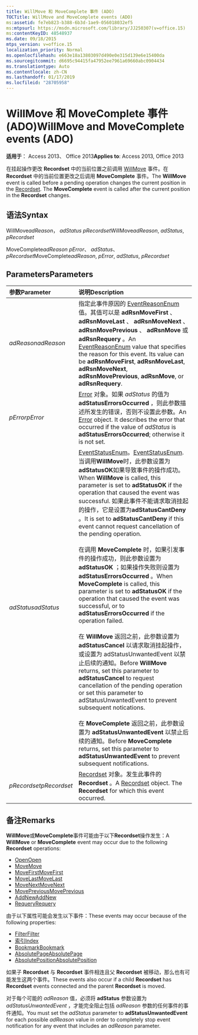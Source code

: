 ```yaml
---
title: WillMove 和 MoveComplete 事件 (ADO)
TOCTitle: WillMove and MoveComplete events (ADO)
ms:assetid: fe7eb823-b388-6b3d-1ae9-056018032ef5
ms:mtpsurl: https://msdn.microsoft.com/library/JJ250307(v=office.15)
ms:contentKeyID: 48548937
ms.date: 09/18/2015
mtps_version: v=office.15
localization_priority: Normal
ms.openlocfilehash: e663e18a13803097d490e0e315d139e6e15400da
ms.sourcegitcommit: d6695c94415fa47952ee7961a69660abc0904434
ms.translationtype: Auto
ms.contentlocale: zh-CN
ms.lasthandoff: 01/17/2019
ms.locfileid: "28705958"
---
```

# <a name="willmove-and-movecomplete-events-ado"></a><span data-ttu-id="49c09-102">WillMove 和 MoveComplete 事件 (ADO)</span><span class="sxs-lookup"><span data-stu-id="49c09-102">WillMove and MoveComplete events (ADO)</span></span>

<span data-ttu-id="49c09-103">**适用于**： Access 2013、 Office 2013</span><span class="sxs-lookup"><span data-stu-id="49c09-103">**Applies to**: Access 2013, Office 2013</span></span>

<span data-ttu-id="49c09-p101">在挂起操作更改 **Recordset** 中的当前位置之前调用 [WillMove](recordset-object-ado.md) 事件。在 **Recordset** 中的当前位置更改之后调用 **MoveComplete** 事件。</span><span class="sxs-lookup"><span data-stu-id="49c09-p101">The **WillMove** event is called before a pending operation changes the current position in the [Recordset](recordset-object-ado.md). The **MoveComplete** event is called after the current position in the **Recordset** changes.</span></span>

## <a name="syntax"></a><span data-ttu-id="49c09-106">语法</span><span class="sxs-lookup"><span data-stu-id="49c09-106">Syntax</span></span>

<span data-ttu-id="49c09-107">WillMove*adReason*， *adStatus* *pRecordset*</span><span class="sxs-lookup"><span data-stu-id="49c09-107">WillMove*adReason*, *adStatus*, *pRecordset*</span></span>

<span data-ttu-id="49c09-108">MoveComplete*adReason* *pError*、 *adStatus*、 *pRecordset*</span><span class="sxs-lookup"><span data-stu-id="49c09-108">MoveComplete*adReason*, *pError*, *adStatus*, *pRecordset*</span></span>

## <a name="parameters"></a><span data-ttu-id="49c09-109">Parameters</span><span class="sxs-lookup"><span data-stu-id="49c09-109">Parameters</span></span>

|<span data-ttu-id="49c09-110">参数</span><span class="sxs-lookup"><span data-stu-id="49c09-110">Parameter</span></span>|<span data-ttu-id="49c09-111">说明</span><span class="sxs-lookup"><span data-stu-id="49c09-111">Description</span></span>|
|:--------|:----------|
|<span data-ttu-id="49c09-112">*adReason*</span><span class="sxs-lookup"><span data-stu-id="49c09-112">*adReason*</span></span> |<span data-ttu-id="49c09-p102">指定此事件原因的 [EventReasonEnum](eventreasonenum.md) 值。其值可以是 **adRsnMoveFirst** 、 **adRsnMoveLast** 、 **adRsnMoveNext** 、 **adRsnMovePrevious** 、 **adRsnMove** 或 **adRsnRequery** 。</span><span class="sxs-lookup"><span data-stu-id="49c09-p102">An [EventReasonEnum](eventreasonenum.md) value that specifies the reason for this event. Its value can be **adRsnMoveFirst**, **adRsnMoveLast**, **adRsnMoveNext**, **adRsnMovePrevious**, **adRsnMove**, or **adRsnRequery**.</span></span>|
|<span data-ttu-id="49c09-115">*pError*</span><span class="sxs-lookup"><span data-stu-id="49c09-115">*pError*</span></span> |<span data-ttu-id="49c09-p103">[Error](error-object-ado.md) 对象。如果 *adStatus* 的值为 **adStatusErrorsOccurred** ，则此参数描述所发生的错误，否则不设置此参数。</span><span class="sxs-lookup"><span data-stu-id="49c09-p103">An [Error](error-object-ado.md) object. It describes the error that occurred if the value of *adStatus* is **adStatusErrorsOccurred**; otherwise it is not set.</span></span>|
|<span data-ttu-id="49c09-118">*adStatus*</span><span class="sxs-lookup"><span data-stu-id="49c09-118">*adStatus*</span></span> |<span data-ttu-id="49c09-119">[EventStatusEnum](eventstatusenum.md)。</span><span class="sxs-lookup"><span data-stu-id="49c09-119">[EventStatusEnum](eventstatusenum.md).</span></span> <span data-ttu-id="49c09-120">当调用**WillMove**时，此参数设置为**adStatusOK**如果导致事件的操作成功。</span><span class="sxs-lookup"><span data-stu-id="49c09-120">When **WillMove** is called, this parameter is set to **adStatusOK** if the operation that caused the event was successful.</span></span> <span data-ttu-id="49c09-121">如果此事件不能请求取消挂起的操作，它是设置为**adStatusCantDeny** 。</span><span class="sxs-lookup"><span data-stu-id="49c09-121">It is set to **adStatusCantDeny** if this event cannot request cancellation of the pending operation.</span></span> <br/><br/><span data-ttu-id="49c09-122">在调用 **MoveComplete** 时，如果引发事件的操作成功，则此参数设置为 **adStatusOK** ；如果操作失败则设置为 **adStatusErrorsOccurred** 。</span><span class="sxs-lookup"><span data-stu-id="49c09-122">When **MoveComplete** is called, this parameter is set to **adStatusOK** if the operation that caused the event was successful, or to **adStatusErrorsOccurred** if the operation failed.</span></span> <br/><br/><span data-ttu-id="49c09-123">在 **WillMove** 返回之前，此参数设置为 **adStatusCancel** 以请求取消挂起操作，或设置为 adStatusUnwantedEvent 以禁止后续的通知。</span><span class="sxs-lookup"><span data-stu-id="49c09-123">Before **WillMove** returns, set this parameter to **adStatusCancel** to request cancellation of the pending operation or set this parameter to adStatusUnwantedEvent to prevent subsequent notications.</span></span> <br/><br/><span data-ttu-id="49c09-124">在 **MoveComplete** 返回之前，此参数设置为 **adStatusUnwantedEvent** 以禁止后续的通知。</span><span class="sxs-lookup"><span data-stu-id="49c09-124">Before **MoveComplete** returns, set this parameter to **adStatusUnwantedEvent** to prevent subsequent notifications.</span></span>|
|<span data-ttu-id="49c09-125">*pRecordset*</span><span class="sxs-lookup"><span data-stu-id="49c09-125">*pRecordset*</span></span> |<span data-ttu-id="49c09-p105">[Recordset](recordset-object-ado.md) 对象。发生此事件的 **Recordset** 。</span><span class="sxs-lookup"><span data-stu-id="49c09-p105">A [Recordset](recordset-object-ado.md) object. The **Recordset** for which this event occurred.</span></span>|

## <a name="remarks"></a><span data-ttu-id="49c09-128">备注</span><span class="sxs-lookup"><span data-stu-id="49c09-128">Remarks</span></span>

<span data-ttu-id="49c09-129">**WillMove**或**MoveComplete**事件可能由于以下**Recordset**操作发生：</span><span class="sxs-lookup"><span data-stu-id="49c09-129">A **WillMove** or **MoveComplete** event may occur due to the following **Recordset** operations:</span></span>

- [<span data-ttu-id="49c09-130">Open</span><span class="sxs-lookup"><span data-stu-id="49c09-130">Open</span></span>](open-method-ado-recordset.md)
- [<span data-ttu-id="49c09-131">Move</span><span class="sxs-lookup"><span data-stu-id="49c09-131">Move</span></span>](move-method-ado.md)
- [<span data-ttu-id="49c09-132">MoveFirst</span><span class="sxs-lookup"><span data-stu-id="49c09-132">MoveFirst</span></span>](movefirst-movelast-movenext-and-moveprevious-methods-ado.md)
- [<span data-ttu-id="49c09-133">MoveLast</span><span class="sxs-lookup"><span data-stu-id="49c09-133">MoveLast</span></span>](movefirst-movelast-movenext-and-moveprevious-methods-ado.md)
- [<span data-ttu-id="49c09-134">MoveNext</span><span class="sxs-lookup"><span data-stu-id="49c09-134">MoveNext</span></span>](movefirst-movelast-movenext-and-moveprevious-methods-ado.md) 
- [<span data-ttu-id="49c09-135">MovePrevious</span><span class="sxs-lookup"><span data-stu-id="49c09-135">MovePrevious</span></span>](movefirst-movelast-movenext-and-moveprevious-methods-ado.md)
- [<span data-ttu-id="49c09-136">AddNew</span><span class="sxs-lookup"><span data-stu-id="49c09-136">AddNew</span></span>](addnew-method-ado.md)
- [<span data-ttu-id="49c09-137">Requery</span><span class="sxs-lookup"><span data-stu-id="49c09-137">Requery</span></span>](requery-method-ado.md)

<span data-ttu-id="49c09-138">由于以下属性可能会发生以下事件：</span><span class="sxs-lookup"><span data-stu-id="49c09-138">These events may occur because of the following properties:</span></span>

- [<span data-ttu-id="49c09-139">Filter</span><span class="sxs-lookup"><span data-stu-id="49c09-139">Filter</span></span>](filter-property-ado.md)
- [<span data-ttu-id="49c09-140">索引</span><span class="sxs-lookup"><span data-stu-id="49c09-140">Index</span></span>](index-property-ado.md)
- [<span data-ttu-id="49c09-141">Bookmark</span><span class="sxs-lookup"><span data-stu-id="49c09-141">Bookmark</span></span>](bookmark-property-ado.md)
- [<span data-ttu-id="49c09-142">AbsolutePage</span><span class="sxs-lookup"><span data-stu-id="49c09-142">AbsolutePage</span></span>](absolutepage-property-ado.md)
- [<span data-ttu-id="49c09-143">AbsolutePosition</span><span class="sxs-lookup"><span data-stu-id="49c09-143">AbsolutePosition</span></span>](absoluteposition-property-ado.md)

<span data-ttu-id="49c09-144">如果子 **Recordset** 与 **Recordset** 事件相连且父 **Recordset** 被移动，那么也有可能发生这两个事件。</span><span class="sxs-lookup"><span data-stu-id="49c09-144">These events also occur if a child **Recordset** has **Recordset** events connected and the parent **Recordset** is moved.</span></span>

<span data-ttu-id="49c09-145">对于每个可能的 *adReason* 值，必须将 **adStatus** 参数设置为 *adStatusUnwantedEvent* ，才能完全阻止包括 *adReason* 参数的任何事件的事件通知。</span><span class="sxs-lookup"><span data-stu-id="49c09-145">You must set the *adStatus* parameter to **adStatusUnwantedEvent** for each possible *adReason* value in order to completely stop event notification for any event that includes an *adReason* parameter.</span></span>

